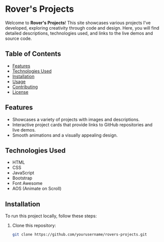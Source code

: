 # Rover's Projects

Welcome to **Rover's Projects**! This site showcases various projects I've developed, exploring creativity through code and design. Here, you will find detailed descriptions, technologies used, and links to the live demos and source code.

## Table of Contents
- [Features](#features)
- [Technologies Used](#technologies-used)
- [Installation](#installation)
- [Usage](#usage)
- [Contributing](#contributing)
- [License](#license)

## Features
- Showcases a variety of projects with images and descriptions.
- Interactive project cards that provide links to GitHub repositories and live demos.
- Smooth animations and a visually appealing design.

## Technologies Used
- HTML
- CSS
- JavaScript
- Bootstrap
- Font Awesome
- AOS (Animate on Scroll)

## Installation
To run this project locally, follow these steps:

1. Clone this repository:
   ```bash
   git clone https://github.com/yourusername/rovers-projects.git